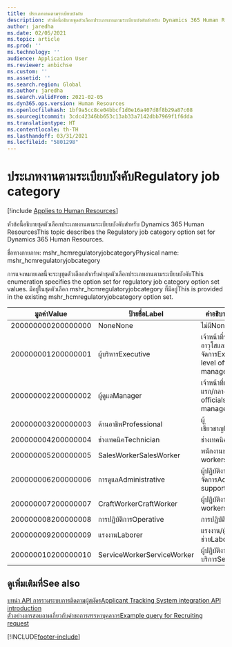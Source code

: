 ```yaml
---
title: ประเภทงานตามระเบียบบังคับ
description: หัวข้อนี้อธิบายชุดตัวเลือกประเภทงานตามระเบียบบังคับสำหรับ Dynamics 365 Human Resources
author: jaredha
ms.date: 02/05/2021
ms.topic: article
ms.prod: ''
ms.technology: ''
audience: Application User
ms.reviewer: anbichse
ms.custom: ''
ms.assetid: ''
ms.search.region: Global
ms.author: jaredha
ms.search.validFrom: 2021-02-05
ms.dyn365.ops.version: Human Resources
ms.openlocfilehash: 1bf9a5cc8ce04bbcf1d0e16a407d8f8b29a87c08
ms.sourcegitcommit: 3cdc42346bb653c13ab33a7142dbb7969f1f6dda
ms.translationtype: HT
ms.contentlocale: th-TH
ms.lasthandoff: 03/31/2021
ms.locfileid: "5801298"
---
```

# <a name="regulatory-job-category"></a><span data-ttu-id="0ad6f-103">ประเภทงานตามระเบียบบังคับ</span><span class="sxs-lookup"><span data-stu-id="0ad6f-103">Regulatory job category</span></span>

[!include [Applies to Human Resources](../includes/applies-to-hr.md)]

<span data-ttu-id="0ad6f-104">หัวข้อนี้อธิบายชุดตัวเลือกประเภทงานตามระเบียบบังคับสำหรับ Dynamics 365 Human Resources</span><span class="sxs-lookup"><span data-stu-id="0ad6f-104">This topic describes the Regulatory job category option set for Dynamics 365 Human Resources.</span></span>

<span data-ttu-id="0ad6f-105">ชื่อทางกายภาพ: mshr_hcmregulatoryjobcategory</span><span class="sxs-lookup"><span data-stu-id="0ad6f-105">Physical name: mshr_hcmregulatoryjobcategory</span></span>

<span data-ttu-id="0ad6f-106">การแจงหมายเลขนี้จะระบุชุดตัวเลือกส่ากรับค่าชุดตัวเลือกประเภทงานตามระเบียบบังคับ</span><span class="sxs-lookup"><span data-stu-id="0ad6f-106">This enumeration specifies the option set for regulatory job category option set values.</span></span> <span data-ttu-id="0ad6f-107">มีอยู่ในชุดตัวเลือก mshr_hcmregulatoryjobcategory ที่มีอยู่</span><span class="sxs-lookup"><span data-stu-id="0ad6f-107">This is provided in the existing mshr_hcmregulatoryjobcategory option set.</span></span>

| <span data-ttu-id="0ad6f-108">มูลค่า</span><span class="sxs-lookup"><span data-stu-id="0ad6f-108">Value</span></span> | <span data-ttu-id="0ad6f-109">ป้ายชื่อ</span><span class="sxs-lookup"><span data-stu-id="0ad6f-109">Label</span></span> | <span data-ttu-id="0ad6f-110">คำอธิบาย</span><span class="sxs-lookup"><span data-stu-id="0ad6f-110">Description</span></span> |
| --- | --- | --- |
| <span data-ttu-id="0ad6f-111">200000000</span><span class="sxs-lookup"><span data-stu-id="0ad6f-111">200000000</span></span> | <span data-ttu-id="0ad6f-112">None</span><span class="sxs-lookup"><span data-stu-id="0ad6f-112">None</span></span> | <span data-ttu-id="0ad6f-113">ไม่มี</span><span class="sxs-lookup"><span data-stu-id="0ad6f-113">None.</span></span> |
| <span data-ttu-id="0ad6f-114">200000001</span><span class="sxs-lookup"><span data-stu-id="0ad6f-114">200000001</span></span> | <span data-ttu-id="0ad6f-115">ผู้บริหาร</span><span class="sxs-lookup"><span data-stu-id="0ad6f-115">Executive</span></span> | <span data-ttu-id="0ad6f-116">เจ้าหน้าที่ระดับผู้บริหาร/อาวุโสและผู้จัดการ</span><span class="sxs-lookup"><span data-stu-id="0ad6f-116">Executive/Senior level officials and managers.</span></span> |
| <span data-ttu-id="0ad6f-117">200000002</span><span class="sxs-lookup"><span data-stu-id="0ad6f-117">200000002</span></span> | <span data-ttu-id="0ad6f-118">ผู้ดูแล</span><span class="sxs-lookup"><span data-stu-id="0ad6f-118">Manager</span></span> | <span data-ttu-id="0ad6f-119">เจ้าหน้าที่และผู้จัดการระดับแรก/กลาง</span><span class="sxs-lookup"><span data-stu-id="0ad6f-119">First/Mid level officials and managers.</span></span> |
| <span data-ttu-id="0ad6f-120">200000003</span><span class="sxs-lookup"><span data-stu-id="0ad6f-120">200000003</span></span> | <span data-ttu-id="0ad6f-121">ด้านอาชีพ</span><span class="sxs-lookup"><span data-stu-id="0ad6f-121">Professional</span></span> | <span data-ttu-id="0ad6f-122">ผู้เชี่ยวชาญ</span><span class="sxs-lookup"><span data-stu-id="0ad6f-122">Professionals.</span></span> |
| <span data-ttu-id="0ad6f-123">200000004</span><span class="sxs-lookup"><span data-stu-id="0ad6f-123">200000004</span></span> | <span data-ttu-id="0ad6f-124">ช่างเทคนิค</span><span class="sxs-lookup"><span data-stu-id="0ad6f-124">Technician</span></span> | <span data-ttu-id="0ad6f-125">ช่างเทคนิค</span><span class="sxs-lookup"><span data-stu-id="0ad6f-125">Technicians.</span></span> |
| <span data-ttu-id="0ad6f-126">200000005</span><span class="sxs-lookup"><span data-stu-id="0ad6f-126">200000005</span></span> | <span data-ttu-id="0ad6f-127">SalesWorker</span><span class="sxs-lookup"><span data-stu-id="0ad6f-127">SalesWorker</span></span> | <span data-ttu-id="0ad6f-128">พนักงานขาย</span><span class="sxs-lookup"><span data-stu-id="0ad6f-128">Sales workers.</span></span> |
| <span data-ttu-id="0ad6f-129">200000006</span><span class="sxs-lookup"><span data-stu-id="0ad6f-129">200000006</span></span> | <span data-ttu-id="0ad6f-130">การดูแล</span><span class="sxs-lookup"><span data-stu-id="0ad6f-130">Administrative</span></span> | <span data-ttu-id="0ad6f-131">ผู้ปฏิบัติงานสนับสนุนการจัดการ</span><span class="sxs-lookup"><span data-stu-id="0ad6f-131">Administrative support workers.</span></span> |
| <span data-ttu-id="0ad6f-132">200000007</span><span class="sxs-lookup"><span data-stu-id="0ad6f-132">200000007</span></span> | <span data-ttu-id="0ad6f-133">CraftWorker</span><span class="sxs-lookup"><span data-stu-id="0ad6f-133">CraftWorker</span></span> | <span data-ttu-id="0ad6f-134">ผู้ปฏิบัติงานฝีมือ</span><span class="sxs-lookup"><span data-stu-id="0ad6f-134">Craft workers.</span></span> |
| <span data-ttu-id="0ad6f-135">200000008</span><span class="sxs-lookup"><span data-stu-id="0ad6f-135">200000008</span></span> | <span data-ttu-id="0ad6f-136">การปฏิบัติการ</span><span class="sxs-lookup"><span data-stu-id="0ad6f-136">Operative</span></span> | <span data-ttu-id="0ad6f-137">การปฏิบัติการ</span><span class="sxs-lookup"><span data-stu-id="0ad6f-137">Operatives.</span></span> |
| <span data-ttu-id="0ad6f-138">200000009</span><span class="sxs-lookup"><span data-stu-id="0ad6f-138">200000009</span></span> | <span data-ttu-id="0ad6f-139">แรงงาน</span><span class="sxs-lookup"><span data-stu-id="0ad6f-139">Laborer</span></span> | <span data-ttu-id="0ad6f-140">แรงงาน/ผู้ช่วย</span><span class="sxs-lookup"><span data-stu-id="0ad6f-140">Laborers/Helpers.</span></span> |
| <span data-ttu-id="0ad6f-141">200000010</span><span class="sxs-lookup"><span data-stu-id="0ad6f-141">200000010</span></span> | <span data-ttu-id="0ad6f-142">ServiceWorker</span><span class="sxs-lookup"><span data-stu-id="0ad6f-142">ServiceWorker</span></span> | <span data-ttu-id="0ad6f-143">ผู้ปฏิบัติงานการบริการ</span><span class="sxs-lookup"><span data-stu-id="0ad6f-143">Service workers.</span></span> |

## <a name="see-also"></a><span data-ttu-id="0ad6f-144">ดูเพิ่มเติมที่</span><span class="sxs-lookup"><span data-stu-id="0ad6f-144">See also</span></span>

[<span data-ttu-id="0ad6f-145">บทนํา API การรวมระบบการติดตามผู้สมัคร</span><span class="sxs-lookup"><span data-stu-id="0ad6f-145">Applicant Tracking System integration API introduction</span></span>](hr-admin-integration-ats-api-introduction.md)<br>
[<span data-ttu-id="0ad6f-146">ตัวอย่างการสอบถามเกี่ยวกับคำขอการสรรหาบุคลากร</span><span class="sxs-lookup"><span data-stu-id="0ad6f-146">Example query for Recruiting request</span></span>](hr-admin-integration-ats-api-recruiting-request-example-query.md)


[!INCLUDE[footer-include](../includes/footer-banner.md)]